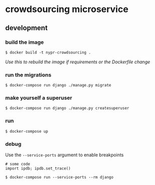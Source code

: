 # crowdsourcing microservice

## development

### build the image
`$ docker build -t nypr-crowdsourcing .`

_Use this to rebuild the image if requirements or the Dockerfile change_

### run the migrations
`$ docker-compose run django ./manage.py migrate`

### make yourself a superuser
`$ docker-compose run django ./manage.py createsuperuser`

### run
`$ docker-compose up`

### debug
Use the `--service-ports` argument to enable breakpoints

```python3
# some code
import ipdb; ipdb.set_trace()
```

`$ docker-compose run --service-ports --rm django`
